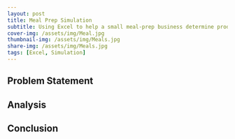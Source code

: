 ```yaml
---
layout: post
title: Meal Prep Simulation
subtitle: Using Excel to help a small meal-prep business determine production quantity.
cover-img: /assets/img/Meal.jpg
thumbnail-img: /assets/img/Meals.jpg
share-img: /assets/img/Meals.jpg
tags: [Excel, Simulation]
---
```


## Problem Statement

## Analysis

## Conclusion
